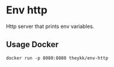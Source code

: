 # Env http
Http server that prints env variables.

## Usage Docker

```
docker run -p 8080:8080 theykk/env-http
```

